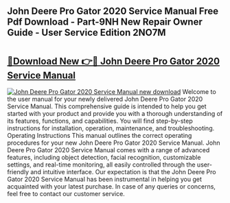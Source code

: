 ## John Deere Pro Gator 2020 Service Manual Free Pdf Download - Part-9NH New Repair Owner Guide - User Service Edition 2NO7M

# <h2><a href="http://bc27470.oget.top/?id=John+Deere+Pro+Gator+2020+Service+Manual">🔗Download New 👉🔴 John Deere Pro Gator 2020 Service Manual</a></h2>

[![John Deere Pro Gator 2020 Service Manual new download](https://i.imgur.com/5g1atiW.png)](http://bc27470.oget.top/?id=John+Deere+Pro+Gator+2020+Service+Manual)
Welcome to the user manual for your newly delivered John Deere Pro Gator 2020 Service Manual. This comprehensive guide is intended to help you get started with your product and provide you with a thorough understanding of its features, functions, and capabilities. You will find step-by-step instructions for installation, operation, maintenance, and troubleshooting. Operating Instructions This manual outlines the correct operating procedures for your new John Deere Pro Gator 2020 Service Manual. John Deere Pro Gator 2020 Service Manual comes with a range of advanced features, including object detection, facial recognition, customizable settings, and real-time monitoring, all easily controlled through the user-friendly and intuitive interface. Our expectation is that the John Deere Pro Gator 2020 Service Manual has been instrumental in helping you get acquainted with your latest purchase. In case of any queries or concerns, feel free to contact our customer service.
